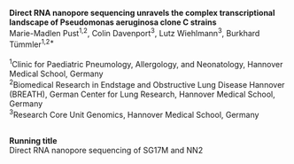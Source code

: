 **Direct RNA nanopore sequencing unravels the complex transcriptional landscape of Pseudomonas aeruginosa clone C strains**<br/>
Marie-Madlen Pust<sup>1,2</sup>, Colin Davenport<sup>3</sup>, Lutz Wiehlmann<sup>3</sup>, Burkhard Tümmler<sup>1,2*</sup> 
<br/><br/>
<sup>1</sup>Clinic for Paediatric Pneumology, Allergology, and Neonatology, Hannover Medical School, Germany <br/>
<sup>2</sup>Biomedical Research in Endstage and Obstructive Lung Disease Hannover (BREATH), German Center for Lung Research, Hannover Medical School, Germany <br/>
<sup>3</sup>Research Core Unit Genomics, Hannover Medical School, Germany <br/>
<br/>

**Running title** <br/>
Direct RNA nanopore sequencing of SG17M and NN2
<br/>
<br/>
